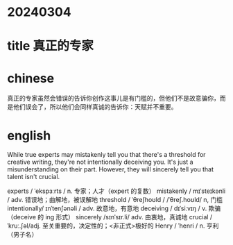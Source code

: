 
# 20240304

# title 真正的专家

# chinese 
真正的专家虽然会错误的告诉你创作这事儿是有门槛的，但他们不是故意骗你，而是他们误会了，所以他们会同样真诚的告诉你：天赋并不重要。

# english
While true experts may mistakenly tell you that there's a threshold for creative writing, they're not intentionally deceiving you. It's just a misunderstanding on their part. However, they will sincerely tell you that talent isn't crucial.

experts / ˈekspɜːrts / n.  专家；人才（expert 的复数）
mistakenly / mɪˈsteɪkənli / adv.  错误地；曲解地，被误解地
threshold / ˈθreʃhoʊld / /ˈθreʃ.hoʊld/ n,  门槛 
intentionally/ ɪnˈtenʃənəli / adv.  故意地，有意地
deceiving / dɪˈsiːvɪŋ / v.  欺骗（deceive 的 ing 形式）
sincerely /sɪnˈsɪr.li/ adv.  由衷地，真诚地
crucial /ˈkruː.ʃəl/adj.  至关重要的，决定性的；<非正式>极好的
Henry / ˈhenri / n.  亨利（男子名）
